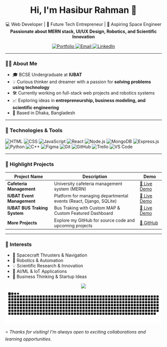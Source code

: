 <h1 align="center">Hi, I'm Hasibur Rahman 👋</h1>
<p align="center">
  💻 Web Developer | 🚀 Future Tech Entrepreneur | 🌙 Aspiring Space Engineer <br>
  <strong>Passionate about MERN stack, UI/UX Design, Robotics, and Scientific Innovation</strong>
</p>

<p align="center">
  <a href="https://hasibur.liveblog365.com">
    <img src="https://img.shields.io/badge/Portfolio-hasibur.liveblog365.com-007ACC?style=flat&logo=firefox" alt="Portfolio" />
  </a>
  <a href="mailto:inbox.hasibur.rahman@gmail.com">
    <img src="https://img.shields.io/badge/Email-inbox.hasibur.rahman@gmail.com-007ACC?style=flat&logo=gmail" alt="Email" />
  </a>
  <a href="https://www.linkedin.com/in/inboxhasibur/">
    <img src="https://img.shields.io/badge/LinkedIn-Hasibur_Rahman-007ACC?style=flat&logo=linkedin" alt="LinkedIn" />
  </a>

</p>

<hr style="height:.2px; border:none;" />

### 👨‍💻 About Me

- 🎓 BCSE Undergraduate at **IUBAT**
- 💡 Curious thinker and dreamer with a passion for **solving problems using technology**
- 🛠️ Currently working on full-stack web projects and robotics systems
- 📈 Exploring ideas in **entrepreneurship, business modeling, and scientific engineering**
- 📍 Based in Dhaka, Bangladesh

<hr style="height:1px; border:none;" />

### 🧰 Technologies & Tools

![HTML](https://img.shields.io/badge/-HTML5-007ACC?style=flat&logo=html5&logoColor=white)
![CSS](https://img.shields.io/badge/-CSS3-007ACC?style=flat&logo=css3&logoColor=white)
![JavaScript](https://img.shields.io/badge/-JavaScript-007ACC?style=flat&logo=javascript&logoColor=white)
![React](https://img.shields.io/badge/-React-007ACC?style=flat&logo=react&logoColor=white)
![Node.js](https://img.shields.io/badge/-Node.js-007ACC?style=flat&logo=node.js&logoColor=white)
![MongoDB](https://img.shields.io/badge/-MongoDB-007ACC?style=flat&logo=mongodb&logoColor=white)
![Express.js](https://img.shields.io/badge/-Express.js-007ACC?style=flat&logo=express&logoColor=white)
![Python](https://img.shields.io/badge/-Python-007ACC?style=flat&logo=python&logoColor=white)
![C++](https://img.shields.io/badge/-C++-007ACC?style=flat&logo=cplusplus&logoColor=white)
![Figma](https://img.shields.io/badge/-Figma-007ACC?style=flat&logo=figma&logoColor=white)
![Git](https://img.shields.io/badge/-Git-007ACC?style=flat&logo=git&logoColor=white)
![GitHub](https://img.shields.io/badge/-GitHub-007ACC?style=flat&logo=github&logoColor=white)
![Trello](https://img.shields.io/badge/-Trello-007ACC?style=flat&logo=trello&logoColor=white)
![VS Code](https://img.shields.io/badge/-VSCode-007ACC?style=flat&logo=visual-studio-code&logoColor=white)

---

### 🌟 Highlight Projects

| Project Name | Description | Demo |
| ------------ | ----------- | ---- |
| **Cafeteria Management** | University cafeteria management system (MERN) | [🔗 Live Demo](https://iubat-lemonlime.vercel.app/) |
| **IUBAT Event Management** | Platform for managing departmental events (React, Django, SQLite) | [🔗 Live Demo](https://iubat-events.vercel.app/) |
| **IUBAT BUS Traking System** | Bus Traking with Custom MAP & Custom Featured Dashboard | [🔗 Live Demo](https://ubus.vercel.app/) |
| **More Projects** | Explore my GitHub for source code and upcoming projects | [🔗 GitHub](https://github.com/inbox-hasibur?tab=repositories) |

---

### 🚀 Interests

- 🚀 Spacecraft Thrusters & Navigation
- 🤖 Robotics & Automation
- 💡 Scientific Research & Innovation
- 🧠 AI/ML & IoT Applications
- 💼 Business Thinking & Startup Ideas
<div align="center">
	<img src="https://cdn.jsdelivr.net/gh/holic-x/holic-x/assets/github-contribution-grid-snake.svg" />
</div>
<picture>
  <source media="(prefers-color-scheme: dark)" srcset="https://raw.githubusercontent.com/holic-x/holic-x/output/github-contribution-grid-snake-dark.svg">
  <source media="(prefers-color-scheme: light)" srcset="https://raw.githubusercontent.com/holic-x/holic-x/output/github-contribution-grid-snake.svg">
  <img alt="github contribution grid snake animation" src="https://raw.githubusercontent.com/adorabled4/adorabled4/output/github-contribution-grid-snake.svg">
</picture>


⭐ *Thanks for visiting! I'm always open to exciting collaborations and learning opportunities.*

